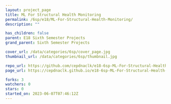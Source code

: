 ```yaml
---
layout: project_page
title: ML For Structural Health Monitoring
permalink: /6sp/e18/ML-For-Structural-Health-Monitoring/
description: ""

has_children: false
parent: E18 Sixth Semester Projects
grand_parent: Sixth Semester Projects

cover_url: /data/categories/6sp/cover_page.jpg
thumbnail_url: /data/categories/6sp/thumbnail.jpg

repo_url: https://github.com/cepdnaclk/e18-6sp-ML-For-Structural-Health-Monitoring
page_url: https://cepdnaclk.github.io/e18-6sp-ML-For-Structural-Health-Monitoring

forks: 3
watchers: 0
stars: 0
started_on: 2023-06-07T07:46:12Z
---
```



